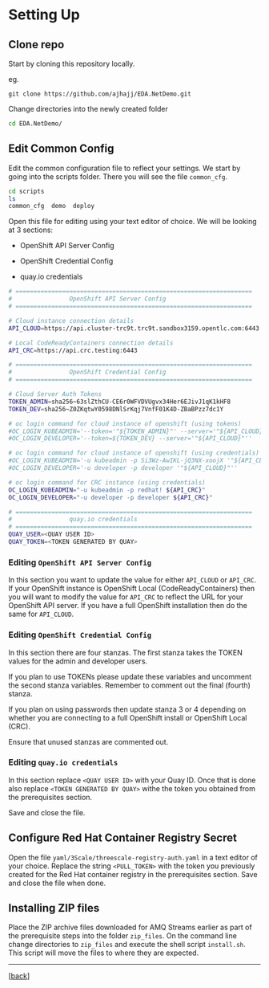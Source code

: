 # Setting Up

## Clone repo

Start by cloning this repository locally. 

eg.

```git
git clone https://github.com/ajhajj/EDA.NetDemo.git
```

Change directories into the newly created folder

```bash
cd EDA.NetDemo/
```

## Edit Common Config

Edit the common configuration file to reflect your settings.  We start by going into the scripts folder.  There you will see the file `common_cfg`.

```bash
cd scripts
ls
common_cfg  demo  deploy
```

Open this file for editing using your text editor of choice. We will be looking at 3 sections:

- OpenShift API Server Config

- OpenShift Credential Config

- quay.io credentials

```bash
# ==================================================================
#                OpenShift API Server Config
# ==================================================================

# Cloud instance connection details
API_CLOUD=https://api.cluster-trc9t.trc9t.sandbox3159.opentlc.com:6443

# Local CodeReadyContainers connection details
API_CRC=https://api.crc.testing:6443

# ==================================================================
#                OpenShift Credential Config
# ==================================================================

# Cloud Server Auth Tokens
TOKEN_ADMIN=sha256~63slZthCU-CE6r0WFVDVUgvx34Her6EJivJ1qK1kHF8
TOKEN_DEV=sha256~Z0ZKqtwY0598DNlSrKqj7VnfF01K4D-ZBaBPzz7dc1Y

# oc login command for cloud instance of openshift (using tokens)
#OC_LOGIN_KUBEADMIN='--token='"${TOKEN_ADMIN}"' --server='"${API_CLOUD}"''
#OC_LOGIN_DEVELOPER='--token=${TOKEN_DEV} --server='"${API_CLOUD}"''

# oc login command for cloud instance of openshift (using credentials)
#OC_LOGIN_KUBEADMIN='-u kubeadmin -p Si3Wz-AwIKL-jQ3NX-xoojX '"${API_CLOUD}"''
#OC_LOGIN_DEVELOPER='-u developer -p developer '"${API_CLOUD}"''

# oc login command for CRC instance (using credentials)
OC_LOGIN_KUBEADMIN="-u kubeadmin -p redhat! ${API_CRC}"
OC_LOGIN_DEVELOPER="-u developer -p developer ${API_CRC}"

# ==================================================================
#                quay.io credentials
# ==================================================================
QUAY_USER=<QUAY USER ID>
QUAY_TOKEN=<TOKEN GENERATED BY QUAY>
```

### Editing `OpenShift API Server Config`

In this section you want to update the value for either `API_CLOUD` or `API_CRC`.  If your OpenShift instance is OpenShift Local (CodeReadyContainers) then you will want to modify the value for `API_CRC` to reflect the URL for your OpenShift API server.  If you have a full OpenShift installation then do the same for `API_CLOUD`.

### Editing `OpenShift Credential Config`

In this section there are four stanzas.  The first stanza takes the TOKEN values for the admin and developer users.  

If you plan to use TOKENs please update these variables and uncomment the second stanza variables.  Remember to comment out the final (fourth) stanza.

If you plan on using passwords then update stanza 3 or 4 depending on whether you are connecting to a full OpenShift install or OpenShift Local (CRC).

Ensure that unused stanzas are commented out.

### Editing `quay.io credentials`

In this section replace `<QUAY USER ID>` with your Quay ID.  Once that is done also replace `<TOKEN GENERATED BY QUAY>` withe the token you obtained from the prerequisites section.

Save and close the file.

## Configure Red Hat Container Registry Secret

Open the file `yaml/3Scale/threescale-registry-auth.yaml` in a text editor of your choice.  Replace the string `<PULL_TOKEN>` with the token you previously created for the Red Hat container registry in the prerequisites section.  Save and close the file when done.

## Installing ZIP files

Place the ZIP archive files downloaded for AMQ Streams earlier as part of the prerequisite steps into the folder `zip_files`.  On the command line change directories to `zip_files` and execute the shell script `install.sh`.  This script will move the files to where they are expected.

---

[[back](../README.md#getting-started)]
